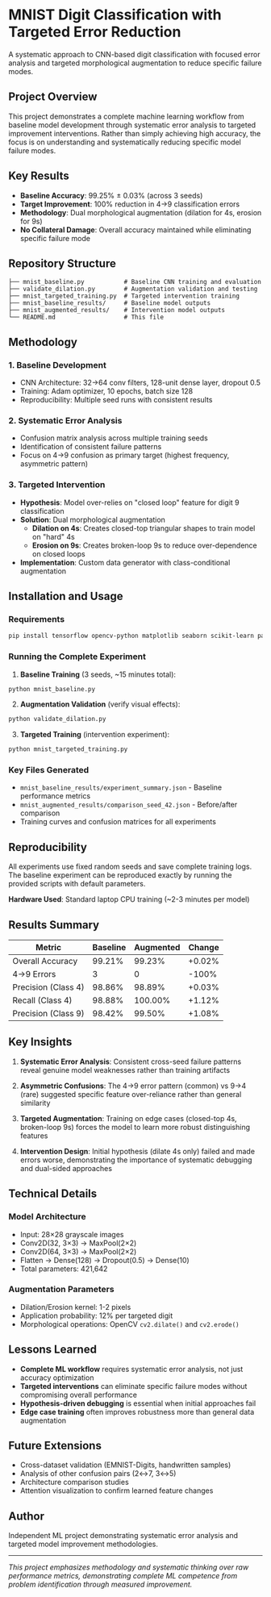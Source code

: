 # MNIST Digit Classification with Targeted Error Reduction

A systematic approach to CNN-based digit classification with focused error analysis and targeted morphological augmentation to reduce specific failure modes.

## Project Overview

This project demonstrates a complete machine learning workflow from baseline model development through systematic error analysis to targeted improvement interventions. Rather than simply achieving high accuracy, the focus is on understanding and systematically reducing specific model failure modes.

## Key Results

- **Baseline Accuracy**: 99.25% ± 0.03% (across 3 seeds)
- **Target Improvement**: 100% reduction in 4→9 classification errors
- **Methodology**: Dual morphological augmentation (dilation for 4s, erosion for 9s)
- **No Collateral Damage**: Overall accuracy maintained while eliminating specific failure mode

## Repository Structure

```
├── mnist_baseline.py           # Baseline CNN training and evaluation
├── validate_dilation.py        # Augmentation validation and testing
├── mnist_targeted_training.py  # Targeted intervention training
├── mnist_baseline_results/     # Baseline model outputs
├── mnist_augmented_results/    # Intervention model outputs
└── README.md                   # This file
```

## Methodology

### 1. Baseline Development
- CNN Architecture: 32→64 conv filters, 128-unit dense layer, dropout 0.5
- Training: Adam optimizer, 10 epochs, batch size 128
- Reproducibility: Multiple seed runs with consistent results

### 2. Systematic Error Analysis
- Confusion matrix analysis across multiple training seeds
- Identification of consistent failure patterns
- Focus on 4→9 confusion as primary target (highest frequency, asymmetric pattern)

### 3. Targeted Intervention
- **Hypothesis**: Model over-relies on "closed loop" feature for digit 9 classification
- **Solution**: Dual morphological augmentation
  - **Dilation on 4s**: Creates closed-top triangular shapes to train model on "hard" 4s
  - **Erosion on 9s**: Creates broken-loop 9s to reduce over-dependence on closed loops
- **Implementation**: Custom data generator with class-conditional augmentation

## Installation and Usage

### Requirements
```bash
pip install tensorflow opencv-python matplotlib seaborn scikit-learn pandas numpy
```

### Running the Complete Experiment

1. **Baseline Training** (3 seeds, ~15 minutes total):
```bash
python mnist_baseline.py
```

2. **Augmentation Validation** (verify visual effects):
```bash
python validate_dilation.py
```

3. **Targeted Training** (intervention experiment):
```bash
python mnist_targeted_training.py
```

### Key Files Generated
- `mnist_baseline_results/experiment_summary.json` - Baseline performance metrics
- `mnist_augmented_results/comparison_seed_42.json` - Before/after comparison
- Training curves and confusion matrices for all experiments

## Reproducibility

All experiments use fixed random seeds and save complete training logs. The baseline experiment can be reproduced exactly by running the provided scripts with default parameters.

**Hardware Used**: Standard laptop CPU training (~2-3 minutes per model)

## Results Summary

| Metric | Baseline | Augmented | Change |
|--------|----------|-----------|--------|
| Overall Accuracy | 99.21% | 99.23% | +0.02% |
| 4→9 Errors | 3 | 0 | -100% |
| Precision (Class 4) | 98.86% | 98.89% | +0.03% |
| Recall (Class 4) | 98.88% | 100.00% | +1.12% |
| Precision (Class 9) | 98.42% | 99.50% | +1.08% |

## Key Insights

1. **Systematic Error Analysis**: Consistent cross-seed failure patterns reveal genuine model weaknesses rather than training artifacts

2. **Asymmetric Confusions**: The 4→9 error pattern (common) vs 9→4 (rare) suggested specific feature over-reliance rather than general similarity

3. **Targeted Augmentation**: Training on edge cases (closed-top 4s, broken-loop 9s) forces the model to learn more robust distinguishing features

4. **Intervention Design**: Initial hypothesis (dilate 4s only) failed and made errors worse, demonstrating the importance of systematic debugging and dual-sided approaches

## Technical Details

### Model Architecture
- Input: 28×28 grayscale images
- Conv2D(32, 3×3) → MaxPool(2×2)
- Conv2D(64, 3×3) → MaxPool(2×2)  
- Flatten → Dense(128) → Dropout(0.5) → Dense(10)
- Total parameters: 421,642

### Augmentation Parameters
- Dilation/Erosion kernel: 1-2 pixels
- Application probability: 12% per targeted digit
- Morphological operations: OpenCV `cv2.dilate()` and `cv2.erode()`

## Lessons Learned

- **Complete ML workflow** requires systematic error analysis, not just accuracy optimization
- **Targeted interventions** can eliminate specific failure modes without compromising overall performance  
- **Hypothesis-driven debugging** is essential when initial approaches fail
- **Edge case training** often improves robustness more than general data augmentation

## Future Extensions

- Cross-dataset validation (EMNIST-Digits, handwritten samples)
- Analysis of other confusion pairs (2↔7, 3↔5)
- Architecture comparison studies
- Attention visualization to confirm learned feature changes

## Author

Independent ML project demonstrating systematic error analysis and targeted model improvement methodologies.

---

*This project emphasizes methodology and systematic thinking over raw performance metrics, demonstrating complete ML competence from problem identification through measured improvement.*
